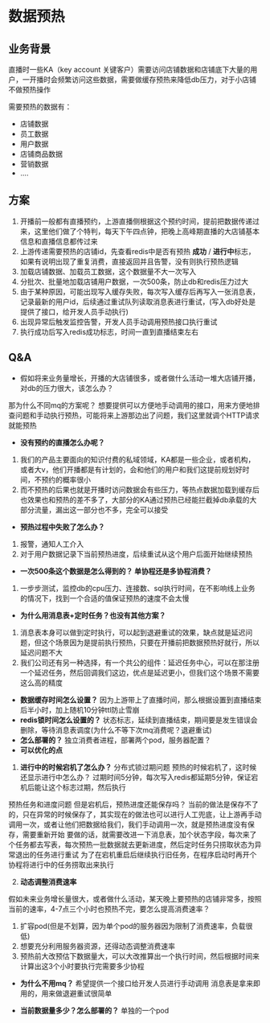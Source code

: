 # 数据预热

## 业务背景

直播时一些KA（key account 关键客户）需要访问店铺数据和店铺底下大量的用户，一开播时会频繁访问这些数据，需要做缓存预热来降低db压力，对于小店铺不做预热操作

需要预热的数据有：

- 店铺数据
- 员工数据
- 用户数据
- 店铺商品数据
- 营销数据
- ....

## 方案

1. 开播前一般都有直播预约，上游直播侧根据这个预约时间，提前把数据传递过来，这里他们做了个特判，每天下午四点钟，把晚上高峰期直播的大店铺基本信息和直播信息都传过来
2. 上游传递需要预热的店铺id，先查看redis中是否有预热 **成功** / **进行中**标志，如果有说明出现了重复消费，直接返回并且告警，没有则执行预热逻辑
3. 加载店铺数据、加载员工数据，这个数据量不大一次写入
4. 分批次、批量地加载店铺用户数据，一次500条，防止db和redis压力过大
5. 由于某种原因，可能出现写入缓存失败，每次写入缓存后再写入一张消息表，记录最新的用户id，后续通过重试队列读取消息表进行重试，(写入db好处是提供了接口，给开发人员手动执行)
6. 出现异常后触发监控告警，开发人员手动调用预热接口执行重试
7. 执行成功后写入redis成功标志，时间一直到直播结束左右




## Q&A

- 假如将来业务量增长，开播的大店铺很多，或者做什么活动一堆大店铺开播，对db的压力很大，该怎么办？

那为什么不同mq的方案呢？
想要提供可以方便地手动调用的接口，用来方便地排查问题和手动执行预热，可能将来上游那边出了问题，我们这里就调个HTTP请求就能预热


- **没有预约的直播怎么办呢？**

1. 我们的产品主要面向的知识付费的私域领域，KA都是一些企业，或者机构，或者大v，他们开播都是有计划的，会和他们的用户和我们这提前规划好时间，不预约的概率很小
2. 而不预热的后果也就是开播时访问数据会有些压力，等热点数据加载到缓存后也效果也和预热的差不多了，大部分的KA通过预热已经能拦截掉db承载的大部分流量，漏出这一部分也不多，完全可以接受

- **预热过程中失败了怎么办？**

1. 报警，通知人工介入
2. 对于用户数据记录下当前预热进度，后续重试从这个用户后面开始继续预热

- **一次500条这个数据是怎么得到的？ 单协程还是多协程消费？**

1. 一步步测试，监控db的cpu压力、连接数、sql执行时间，在不影响线上业务的情况下，找到一个合适的值保证预热的速度不会太慢

- **为什么用消息表+定时任务？也没有其他方案？**

1. 消息表本身可以做到定时执行，可以起到退避重试的效果，缺点就是延迟问题，但这个场景因为是提前执行预热，只要在开播前把数据预热好就行，所以延迟问题不大
2. 我们公司还有另一种选择，有一个共公的组件：延迟任务中心，可以在那注册一个延迟任务，然后回调我们这边，优点是延迟更小，但我们这个场景不需要这么高的精度

- **数据缓存时间怎么设置？**
  因为上游带上了直播时间，那么根据设置到直播结束后半小时，加上随机10分钟ttl防止雪崩
- **redis锁时间怎么设置的？**
  状态标志，延续到直播结束，期间要是发生错误会删除，等待消息表调度(为什么不等下次mq消费呢？退避重试)
- **怎么部署的？**
  独立消费者进程，部署两个pod，服务器配置？
- **可以优化的点**

1. **进行中的时候宕机了怎么办？**
   分布式锁过期问题
   预热的时候宕机了，这时候还显示进行中怎么办？
   过期时间5分钟，每次写入redis都延期5分钟，保证宕机后能让这个标志过期，然后执行

预热任务和进度问题
但是宕机后，预热进度还能保存吗？
当前的做法是保存不了的，只在异常的时候保存了，其实现在的做法也可以进行人工兜底，让上游再手动调用一次，或者让他们把数据给我们，我们手动调用一次，就是预热进度没有保存，需要重新开始
要做的话，就需要改进一下消息表，加个状态字段，每次来了个任务都去写表，每次预热一批数据就去更新进度，然后定时任务只捞取状态为异常退出的任务进行重试
为了在宕机重启后继续执行旧任务，在程序启动时再开个协程将进行中的任务捞取出来执行

2. **动态调整消费速率**

假如未来业务增长量很大，或者做什么活动，某天晚上要预热的店铺非常多，按照当前的速率，4-7点三个小时也预热不完，要怎么提高消费速率？
1. 扩容pod(但是不划算，因为单个pod的服务器因为限制了消费速率，负载很低)
2. 想要充分利用服务器资源，还得动态调整消费速率
3. 预热前大改预估下数据量大，可以大改推算出一个执行时间，然后根据时间来计算出这3个小时要执行完需要多少协程


- **为什么不用mq？**
希望提供一个接口给开发人员进行手动调用
消息表是拿来即用的，用来做退避重试很简单



- **当前数据量多少？怎么部署的？**
单独的一个pod